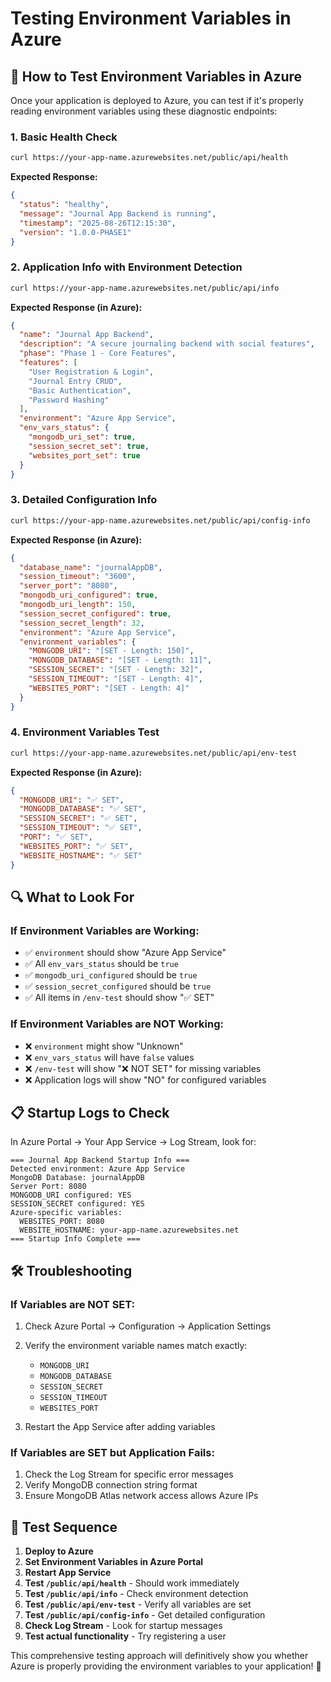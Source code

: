 # Testing Environment Variables in Azure

## 🧪 How to Test Environment Variables in Azure

Once your application is deployed to Azure, you can test if it's properly reading environment variables using these diagnostic endpoints:

### **1. Basic Health Check**

```bash
curl https://your-app-name.azurewebsites.net/public/api/health
```

**Expected Response:**

```json
{
  "status": "healthy",
  "message": "Journal App Backend is running",
  "timestamp": "2025-08-26T12:15:30",
  "version": "1.0.0-PHASE1"
}
```

### **2. Application Info with Environment Detection**

```bash
curl https://your-app-name.azurewebsites.net/public/api/info
```

**Expected Response (in Azure):**

```json
{
  "name": "Journal App Backend",
  "description": "A secure journaling backend with social features",
  "phase": "Phase 1 - Core Features",
  "features": [
    "User Registration & Login",
    "Journal Entry CRUD",
    "Basic Authentication",
    "Password Hashing"
  ],
  "environment": "Azure App Service",
  "env_vars_status": {
    "mongodb_uri_set": true,
    "session_secret_set": true,
    "websites_port_set": true
  }
}
```

### **3. Detailed Configuration Info**

```bash
curl https://your-app-name.azurewebsites.net/public/api/config-info
```

**Expected Response (in Azure):**

```json
{
  "database_name": "journalAppDB",
  "session_timeout": "3600",
  "server_port": "8080",
  "mongodb_uri_configured": true,
  "mongodb_uri_length": 150,
  "session_secret_configured": true,
  "session_secret_length": 32,
  "environment": "Azure App Service",
  "environment_variables": {
    "MONGODB_URI": "[SET - Length: 150]",
    "MONGODB_DATABASE": "[SET - Length: 11]",
    "SESSION_SECRET": "[SET - Length: 32]",
    "SESSION_TIMEOUT": "[SET - Length: 4]",
    "WEBSITES_PORT": "[SET - Length: 4]"
  }
}
```

### **4. Environment Variables Test**

```bash
curl https://your-app-name.azurewebsites.net/public/api/env-test
```

**Expected Response (in Azure):**

```json
{
  "MONGODB_URI": "✅ SET",
  "MONGODB_DATABASE": "✅ SET",
  "SESSION_SECRET": "✅ SET",
  "SESSION_TIMEOUT": "✅ SET",
  "PORT": "✅ SET",
  "WEBSITES_PORT": "✅ SET",
  "WEBSITE_HOSTNAME": "✅ SET"
}
```

## 🔍 **What to Look For**

### **If Environment Variables are Working:**

- ✅ `environment` should show "Azure App Service"
- ✅ All `env_vars_status` should be `true`
- ✅ `mongodb_uri_configured` should be `true`
- ✅ `session_secret_configured` should be `true`
- ✅ All items in `/env-test` should show "✅ SET"

### **If Environment Variables are NOT Working:**

- ❌ `environment` might show "Unknown"
- ❌ `env_vars_status` will have `false` values
- ❌ `/env-test` will show "❌ NOT SET" for missing variables
- ❌ Application logs will show "NO" for configured variables

## 📋 **Startup Logs to Check**

In Azure Portal → Your App Service → Log Stream, look for:

```
=== Journal App Backend Startup Info ===
Detected environment: Azure App Service
MongoDB Database: journalAppDB
Server Port: 8080
MONGODB_URI configured: YES
SESSION_SECRET configured: YES
Azure-specific variables:
  WEBSITES_PORT: 8080
  WEBSITE_HOSTNAME: your-app-name.azurewebsites.net
=== Startup Info Complete ===
```

## 🛠️ **Troubleshooting**

### **If Variables are NOT SET:**

1. Check Azure Portal → Configuration → Application Settings
2. Verify the environment variable names match exactly:

   - `MONGODB_URI`
   - `MONGODB_DATABASE`
   - `SESSION_SECRET`
   - `SESSION_TIMEOUT`
   - `WEBSITES_PORT`

3. Restart the App Service after adding variables

### **If Variables are SET but Application Fails:**

1. Check the Log Stream for specific error messages
2. Verify MongoDB connection string format
3. Ensure MongoDB Atlas network access allows Azure IPs

## 🎯 **Test Sequence**

1. **Deploy to Azure**
2. **Set Environment Variables in Azure Portal**
3. **Restart App Service**
4. **Test `/public/api/health`** - Should work immediately
5. **Test `/public/api/info`** - Check environment detection
6. **Test `/public/api/env-test`** - Verify all variables are set
7. **Test `/public/api/config-info`** - Get detailed configuration
8. **Check Log Stream** - Look for startup messages
9. **Test actual functionality** - Try registering a user

This comprehensive testing approach will definitively show you whether Azure is properly providing the environment variables to your application! 🎉
